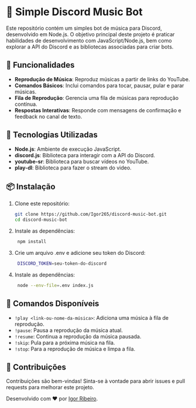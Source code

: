 # 🎵 Simple Discord Music Bot

Este repositório contém um simples bot de música para Discord, desenvolvido em Node.js. O objetivo principal deste projeto é praticar habilidades de desenvolvimento com JavaScript/Node.js, bem como explorar a API do Discord e as bibliotecas associadas para criar bots.

## 📝 Funcionalidades

- **Reprodução de Música**: Reproduz músicas a partir de links do YouTube.
- **Comandos Básicos**: Inclui comandos para tocar, pausar, pular e parar músicas.
- **Fila de Reprodução**: Gerencia uma fila de músicas para reprodução contínua.
- **Respostas Interativas**: Responde com mensagens de confirmação e feedback no canal de texto.

## 🚀 Tecnologias Utilizadas

- **Node.js**: Ambiente de execução JavaScript.
- **discord.js**: Biblioteca para interagir com a API do Discord.
- **youtube-sr**: Biblioteca para buscar vídeos no YouTube.
- **play-dl**: Biblioteca para fazer o stream do video.

## 📦 Instalação

1. Clone este repositório:
   ```sh
   git clone https://github.com/Igor265/discord-music-bot.git
   cd discord-music-bot

2. Instale as dependências:
   ```sh
    npm install

3. Crie um arquivo .env e adicione seu token do Discord:
   ```sh
    DISCORD_TOKEN=seu-token-do-discord

4. Instale as dependências:
   ```sh
    node --env-file=.env index.js

## 🔧 Comandos Disponíveis

- `!play <link-ou-nome-da-música>`: Adiciona uma música à fila de reprodução.
- `!pause`: Pausa a reprodução da música atual.
- `!resume`: Continua a reprodução da música pausada.
- `!skip`: Pula para a próxima música na fila.
- `!stop`: Para a reprodução de música e limpa a fila.

## 🤝 Contribuições
Contribuições são bem-vindas! Sinta-se à vontade para abrir issues e pull requests para melhorar este projeto.


Desenvolvido com ❤️ por [Igor Ribeiro](https://www.linkedin.com/in/igor-ribeiro-a1a670174/).
